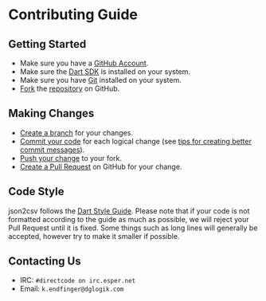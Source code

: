 # Contributing Guide

## Getting Started

- Make sure you have a [GitHub Account](https://github.com/signup/free).
- Make sure the [Dart SDK](https://www.dartlang.org/tools/sdk/) is installed on your system.
- Make sure you have [Git](http://git-scm.com/) installed on your system.
- [Fork](https://help.github.com/articles/fork-a-repo) the [repository](https://github.com/DirectMyFile/irc.dart) on GitHub.

## Making Changes

- [Create a branch](https://help.github.com/articles/creating-and-deleting-branches-within-your-repository) for your changes.
- [Commit your code](http://git-scm.com/book/en/Git-Basics-Recording-Changes-to-the-Repository) for each logical change (see [tips for creating better commit messages](http://robots.thoughtbot.com/5-useful-tips-for-a-better-commit-message)).
- [Push your change](https://help.github.com/articles/pushing-to-a-remote) to your fork.
- [Create a Pull Request](https://help.github.com/articles/creating-a-pull-request) on GitHub for your change.

## Code Style

json2csv follows the [Dart Style Guide](https://www.dartlang.org/articles/style-guide/). Please note that if your code is not 
formatted according to the guide as much as possible, we will reject your Pull Request until it is fixed. Some things such as long 
lines will generally be accepted, however try to make it smaller if possible.

## Contacting Us

- IRC: `#directcode on irc.esper.net`
- Email: `k.endfinger@dglogik.com`
